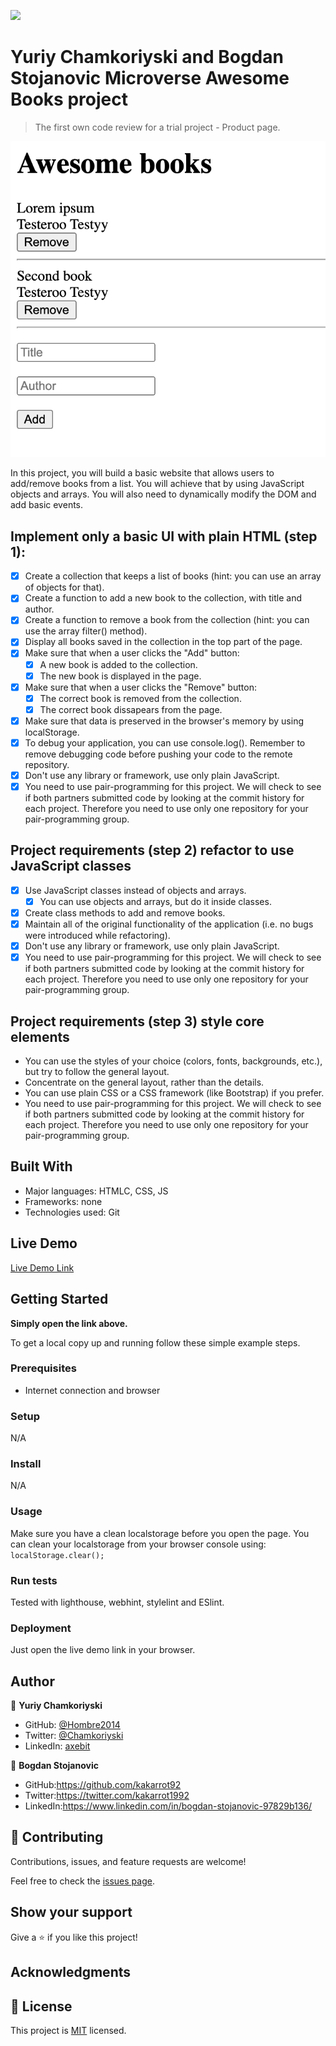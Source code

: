 ![](https://img.shields.io/badge/Microverse-blueviolet)

# Yuriy Chamkoriyski and Bogdan Stojanovic Microverse Awesome Books project

> The first own code review for a trial project - Product page.

![screenshot](./app_screenshot.png)

In this project, you will build a basic website that allows users to add/remove books from a list. You will achieve that by using JavaScript objects and arrays. You will also need to dynamically modify the DOM and add basic events.

## Implement only a basic UI with plain HTML (step 1):

- [x] Create a collection that keeps a list of books (hint: you can use an array of objects for that).
- [x] Create a function to add a new book to the collection, with title and author.
- [x] Create a function to remove a book from the collection (hint: you can use the array filter() method).
- [x] Display all books saved in the collection in the top part of the page.
- [x] Make sure that when a user clicks the "Add" button:
    - [x] A new book is added to the collection.
    - [x] The new book is displayed in the page.
- [x] Make sure that when a user clicks the "Remove" button:
    - [x] The correct book is removed from the collection.
    - [x] The correct book dissapears from the page.
- [x] Make sure that data is preserved in the browser's memory by using localStorage.
- [x] To debug your application, you can use console.log(). Remember to remove debugging code before pushing your code to the remote repository.
- [x] Don't use any library or framework, use only plain JavaScript.
- [x] You need to use pair-programming for this project. We will check to see if both partners submitted code by looking at the commit history for each project. Therefore you need to use only one repository for your pair-programming group.

## Project requirements (step 2) refactor to use JavaScript classes

- [x] Use JavaScript classes instead of objects and arrays.
  - [x] You can use objects and arrays, but do it inside classes.
- [x] Create class methods to add and remove books.
- [x] Maintain all of the original functionality of the application (i.e. no bugs were introduced while refactoring).
- [x] Don't use any library or framework, use only plain JavaScript.
- [x] You need to use pair-programming for this project. We will check to see if both partners submitted code by looking at the commit history for each project. Therefore you need to use only one repository for your pair-programming group.

## Project requirements (step 3) style core elements

- You can use the styles of your choice (colors, fonts, backgrounds, etc.), but try to follow the general layout.
- Concentrate on the general layout, rather than the details.
- You can use plain CSS or a CSS framework (like Bootstrap) if you prefer.
- You need to use pair-programming for this project. We will check to see if both partners submitted code by looking at the commit history for each project. Therefore you need to use only one repository for your pair-programming group.

## Built With

- Major languages: HTMLC, CSS, JS
- Frameworks: none 
- Technologies used: Git

## Live Demo

[Live Demo Link](https://hombre2014.github.io/Awesome_Books/)


## Getting Started

**Simply open the link above.**


To get a local copy up and running follow these simple example steps.

### Prerequisites

- Internet connection and browser

### Setup

N/A

### Install

N/A

### Usage

Make sure you have a clean localstorage before you open the page.
You can clean your localstorage from your browser console using: `localStorage.clear();`

### Run tests

Tested with lighthouse, webhint, stylelint and ESlint.

### Deployment

Just open the live demo link in your browser.

## Author

👤 **Yuriy Chamkoriyski**

- GitHub: [@Hombre2014](https://github.com/Hombre2014)
- Twitter: [@Chamkoriyski](https://twitter.com/Chamkoriyski)
- LinkedIn: [axebit](https://linkedin.com/in/axebit)

👤 **Bogdan Stojanovic**

- GitHub:https://github.com/kakarrot92
- Twitter:https://twitter.com/kakarrot1992
- LinkedIn:https://www.linkedin.com/in/bogdan-stojanovic-97829b136/

## 🤝 Contributing

Contributions, issues, and feature requests are welcome!

Feel free to check the [issues page](https://github.com/Hombre2014/Awesome_Books/issues).

## Show your support

Give a ⭐️ if you like this project!

## Acknowledgments


## 📝 License

This project is [MIT](./MIT.md) licensed.
